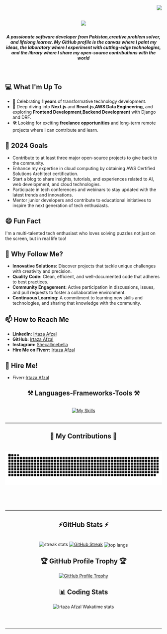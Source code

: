<img align="right" src="https://visitor-badge.laobi.icu/badge?page_id=salesp07.salesp07" />

<h1 align="center">
    <img src="https://readme-typing-svg.herokuapp.com/?font=Righteous&size=35&center=true&vCenter=true&width=500&height=70&duration=4000&lines=Hi+There!+👋;+I'm+Irtaza+Afzal!;" />
</h1>

<h5 align="center">A passionate software developer from Pakistan,creative problem solver, and lifelong learner. My GitHub profile is the canvas where I paint my ideas, the laboratory where I experiment with cutting-edge technologies, and the library where I share my open-source contributions with the world </h5>
<br/>

<!-- What I'm Up To Section -->
<h2>💻 What I'm Up To</h2>
<ul>
    <li>🎉 Celebrating <strong>1 years</strong> of transformative technology development.</li>
    <li>🌱 Deep diving into <strong>Next.js</strong> and <strong>React.js</strong>,<strong>AWS Data Engineering</strong>, and exploring 
        <strong>Frontend Development</strong>,<strong>Backend Development</strong> with Django and DRF.</li>
    <li>🛠️ Looking for exciting <strong>freelance opportunities</strong> and long-term remote projects where I can contribute and learn.</li>
</ul>

<!-- 2024 Goals Section -->
<h2>🎯 2024 Goals</h2>
<ul>
    <li>Contribute to at least three major open-source projects to give back to the community.</li>
    <li>Enhance my expertise in cloud computing by obtaining AWS Certified Solutions Architect certification.</li>
    <li>Start a blog to share insights, tutorials, and experiences related to AI, web development, and cloud technologies.</li>
    <li>Participate in tech conferences and webinars to stay updated with the latest trends and innovations.</li>
    <li>Mentor junior developers and contribute to educational initiatives to inspire the next generation of tech enthusiasts.</li>
</ul>


<!-- Fun Fact Section -->
<h2>😄 Fun Fact</h2>
<p>I'm a multi-talented tech enthusiast who loves solving puzzles not just on the screen, but in real life too!</p>

<!-- Why Follow Me Section -->
<h2>🌟 Why Follow Me?</h2>
<ul>
    <li><strong>Innovative Solutions:</strong> Discover projects that tackle unique challenges with creativity and precision.</li>
    <li><strong>Quality Code:</strong> Clean, efficient, and well-documented code that adheres to best practices.</li>
    <li><strong>Community Engagement:</strong> Active participation in discussions, issues, and pull requests to foster a collaborative environment.</li>
    <li><strong>Continuous Learning:</strong> A commitment to learning new skills and technologies, and sharing that knowledge with the community.</li>
</ul>

<!-- How to Reach Me Section -->
<h2>📫 How to Reach Me</h2>
<ul>
    <li><strong>LinkedIn:</strong> <a href="https://www.linkedin.com/in/irtiza-afzal-4164b8261/">Irtaza Afzal</a></li>
    <li><strong>GitHub:</strong> <a href="https://github.com/Irtiza001">Irtaza Afzal</a></li>
    <li><strong>Instagram:</strong> <a href="https://www.instagram.com/shecallmebella__01?igsh=MWYxMGlmdnM0dXF1aw==">Shecallmebella</a></li>
    <li><strong>Hire Me on Fiverr:</strong> <a href="https://www.fiverr.com/irtazaafzal837?up_rollout=true">Irtaza Afzal</a>
</ul>

<!-- Hire Me Section -->
<h2>🌟 Hire Me!</h2>
<ul>
    <li> Fiverr:<a href="https://www.fiverr.com/irtazaafzal837?up_rollout=true">Irtaza Afzal</a></li>
</ul>

 
<!-- Languages and Tools Section -->
<h2 align="center">⚒️ Languages-Frameworks-Tools ⚒️</h2>
<br/>
<div align="center">
    <a href="https://skillicons.dev">
        <img src="https://skillicons.dev/icons?i=js,html,css,wasm,python,flutter,react,nextjs,aws,django,docker,jenkins,git,vscode,nodejs,anaconda,androidstudio,angular,bash,dart,debian,fastapi,flask,linux,pnpm,raspberrypi,redis,selenium,terraform,express,pytorch,tensorflow,graphql,mongodb,postgres,firebase,gcp,materialui,sass,postman,figma" alt="My Skills"/>
    </a>
</div>

<br/>
<hr/>

<div align="center">
  <h2>🐍 My Contributions 🐍</h2>
  <br>
  <img alt="snake eating my contributions" src="https://raw.githubusercontent.com/salesp07/salesp07/output/github-contribution-grid-snake.svg" />
  
  <br/><br/><br/>
</div>

<hr/>

<h2 align="center">⚡GitHub Stats ⚡</h2>
<br>
<div align=center>
  <img width=390 src="https://github-readme-streak-stats-salesp07.vercel.app/?user=salesp07&count_private=true&theme=react&border_radius=10" alt="streak stats"/>
    <a href="https://git.io/streak-stats"><img src="https://streak-stats.demolab.com?user=Irtaza%20Afzal&theme=highcontrast" alt="GitHub Streak" /></a>
    
  <img width=325 align="center" src="https://github-readme-stats-salesp07.vercel.app/api/top-langs/?username=salesp07&hide=HTML&langs_count=8&layout=compact&theme=react&border_radius=10&size_weight=0.5&count_weight=0.5&exclude_repo=github-readme-stats" alt="top langs" />
</div>

<!-- GitHub Profile Trophy -->
<h2 align="center">🏆 GitHub Profile Trophy 🏆</h2>
<div align="center">
    <a href="https://github.com/ryo-ma/github-profile-trophy">
        <img src="https://github-profile-trophy.vercel.app/?username=ryo-ma" alt="GitHub Profile Trophy" />
    </a>
</div>


<!-- Wakatime Stats Section -->
<div align="center">
<h2>📊 Coding Stats</h2>
<p align="center">
    <img src="https://camo.githubusercontent.com/73c84ec8dbd98ade51f559b0f108c122fd41b53a822bd6b71230ac4039f1a601/68747470733a2f2f6769746875622d726561646d652d73746174732e76657263656c2e6170702f6170692f77616b6174696d653f757365726e616d653d4d534b48414e267468656d653d676f7468616d266c61796f75743d636f6d70616374" alt="Irtaza Afzal Wakatime stats" />
</p>
</div>


<br/><br/>
<hr/>
<br/>
<br/>
